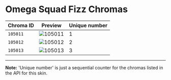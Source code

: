# Omega Squad Fizz Chromas

| Chroma ID | Preview | Unique number |
|---|---|---|
| `105011` | ![105011](https://raw.communitydragon.org/latest/plugins/rcp-be-lol-game-data/global/default/v1/champion-chroma-images/105/105011.png) | 1 |
| `105012` | ![105012](https://raw.communitydragon.org/latest/plugins/rcp-be-lol-game-data/global/default/v1/champion-chroma-images/105/105012.png) | 2 |
| `105013` | ![105013](https://raw.communitydragon.org/latest/plugins/rcp-be-lol-game-data/global/default/v1/champion-chroma-images/105/105013.png) | 3 |

---

**Note:** 'Unique number' is just a sequential counter for the chromas listed in the API for this skin.